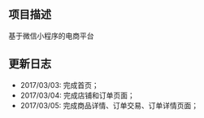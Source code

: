 ## 项目描述
基于微信小程序的电商平台

## 更新日志
- 2017/03/03: 完成首页；
- 2017/03/04: 完成店铺和订单页面；
- 2017/03/05: 完成商品详情、订单交易、订单详情页面；